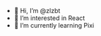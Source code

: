 - 👋 Hi, I’m @zlzbt
- 👀 I’m interested in React
- 🌱 I’m currently learning Pixi

<!---
zlzbt/zlzbt is a ✨ special ✨ repository because its `README.md` (this file) appears on your GitHub profile.
You can click the Preview link to take a look at your changes.
--->
